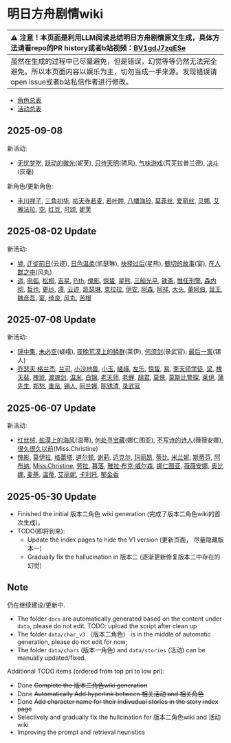 # 明日方舟剧情wiki 



| :warning: 注意！本页面是利用LLM阅读总结明日方舟剧情原文生成，具体方法请看repo的PR history或者b站视频：[BV1gdJ7zqESe](https://www.bilibili.com/video/BV1gdJ7zqESe/)         |
|:----------------------------|
| 虽然在生成的过程中已尽量避免，但是错误，幻觉等等仍然无法完全避免。所以本页面内容以娱乐为主，切勿当成一手来源。发现错误请open issue或者b站私信作者进行修改。|


- [角色总表](docs/char_index.md) 
- [活动总表](docs/story_index.md) 

## 2025-09-08

新活动:
- [无忧梦呓](docs/stories/act45side.md), [跃动的微光](docs/stories/story_nymph_set_1.md)(妮芙), [只待天明](docs/stories/story_wscoot_set_1.md)(骋风), [气味游戏](docs/stories/story_whitw2_set_1.md)(荒芜拉普兰德), [决斗](docs/stories/story_ashlok_set_1.md)(灰毫)

新角色/更新角色:
- [丰川祥子](docs/char_v3/char_4182_oblvns.md), [三角初华](docs/char_v3/char_4184_dolris.md), [祐天寺若麦](docs/char_v3/char_4185_amoris.md), [若叶睦](docs/char_v3/char_4183_mortis.md), [八幡海铃](docs/char_v3/char_4186_tmoris.md), [莫菲丝](docs/char_v3/extended_char_mo_fei_si.md), [爱丽丝](docs/char_v3/char_338_iris.md), [贝娜](docs/char_v3/char_369_bena.md), [艾雅法拉](docs/char_v3/char_180_amgoat.md), [空](docs/char_v3/char_101_sora.md), [红豆](docs/char_v3/char_201_moeshd.md), [可颂](docs/char_v3/char_289_croiss.md), [妮芙](docs/char_v3/char_4192_nymph.md)

## 2025-08-02 Update

新活动:
- [墟](docs/stories/act44side.md), [迁徙前日](docs/stories/story_ctrail_set_1.md)(云迹), [日色温柔](docs/stories/story_cathy_set_1.md)(凯瑟琳), [抉择过后](docs/stories/story_hsguma_set_1.md)(星熊), [鵺切的故事](docs/stories/story_utage_set_2.md)(宴), [在人群之中](docs/stories/story_kazema_set_2.md)(风丸)
- [遥](docs/char_v3/char_4202_haruka.md), [电弧](docs/char_v3/char_4195_radian.md), [松桐](docs/char_v3/char_4199_makiri.md), [吉星](docs/char_v3/char_4203_kichi.md), [Pith](docs/char_v3/char_509_acast.md), [傀影](docs/char_v3/char_250_phatom.md), [惊蛰](docs/char_v3/char_306_leizi.md), [星熊](docs/char_v3/char_136_hsguma.md), [三船光平](docs/char_v3/extended_char_san_chuan_guang_ping.md), [铁斋](docs/char_v3/extended_char_tie_zhai.md), [惟任刑警](docs/char_v3/extended_char_wei_ren_xing_jing.md), [森内彻](docs/char_v3/extended_char_sen_nei_che.md), [哲也](docs/char_v3/extended_char_zhe_ye.md), [更纱](docs/char_v3/extended_char_geng_sha.md), [澪](docs/char_v3/extended_char_ling.md), [云迹](docs/char_v3/char_4165_ctrail.md), [凯瑟琳](docs/char_v3/char_4162_cathy.md), [克拉拉](docs/char_v3/extended_char_ke_la_la.md), [伊安](docs/char_v3/extended_char_yi_an.md), [阿森](docs/char_v3/extended_char_a_sen.md), [阿祥](docs/char_v3/extended_char_a_xiang.md), [大头](docs/char_v3/extended_char_da_tou.md), [董阿伯](docs/char_v3/extended_char_dong_a_bo.md), [鼠王](docs/char_v3/extended_char_shu_wang.md), [魏彦吾](docs/char_v3/extended_char_wei_yan_wu.md), [宴](docs/char_v3/char_337_utage.md), [绮良](docs/char_v3/char_478_kirara.md), [风丸](docs/char_v3/char_4016_kazema.md), [苦根](docs/char_v3/extended_char_ku_gen.md)


## 2025-07-08 Update

新活动:
- [镜中集](docs/stories/act19mini.md), [未必空](docs/stories/story_saga_set_1.md)(嵯峨), [夜晚荒漠上的鳞群](docs/stories/story_ray_set_1.md)(莱伊), [何须剑](docs/stories/story_reckpr_set_1.md)(录武官), [最后一案](docs/stories/story_tinman_set_1.md)(锡人)
- [乔瑟夫·格兰杰](docs/char_v3/extended_char_04c892.md), [兰可](docs/char_v3/extended_char_lan_ke.md), [小沙地兽](docs/char_v3/extended_char_xiao_sha_di_shou.md), [小玉](docs/char_v3/extended_char_xiao_yu.md), [嵯峨](docs/char_v3/char_362_saga.md), [左乐](docs/char_v3/char_4121_zuole.md), [惊蛰](docs/char_v3/char_306_leizi.md), [易](docs/char_v3/extended_char_yi.md), [李天师学徒](docs/char_v3/extended_char_li_tian_shi_xue_tu.md), [梁](docs/char_v3/extended_char_liang.md), [槐天裴](docs/char_v3/extended_char_huai_tian_pei.md), [槐琥](docs/char_v3/char_243_waaifu.md), [渡魂剑](docs/char_v3/extended_char_du_hun_jian.md), [温米](docs/char_v3/char_4081_warmy.md), [白锦](docs/char_v3/extended_char_bai_jin.md), [老天师](docs/char_v3/extended_char_lao_tian_shi.md), [老鲤](docs/char_v3/char_322_lmlee.md), [胡君](docs/char_v3/extended_char_hu_jun.md), [莫佚](docs/char_v3/extended_char_mo_yi.md), [莫斯比警探](docs/char_v3/extended_char_mo_si_bi_jing_tan.md), [莱伊](docs/char_v3/char_4117_ray.md), [蒲先生](docs/char_v3/extended_char_pu_xian_sheng.md), [郑愁](docs/char_v3/extended_char_zheng_chou.md), [重岳](docs/char_v3/char_2024_chyue.md), [锡人](docs/char_v3/char_4151_tinman.md), [阿兰娜](docs/char_v3/char_4178_alanna.md), [陈锈清](docs/char_v3/extended_char_chen_xiu_qing.md), [录武官](docs/char_v3/char_4196_reckpr.md)


## 2025-06-07 Update

新活动:
- [红丝绒](docs/stories/act43side.md), [盐漠上的海风](docs/stories/story_weedy_set_2.md)(温蒂), [何处寻宝藏](docs/stories/story_narant_set_1.md)(娜仁图亚), [不写诗的诗人](docs/stories/story_vvana_set_1.md)(薇薇安娜), [很久很久以前](docs/stories/story_christ_set_1.md)(Miss.Christine)
- [傀影](docs/char_v3/char_250_phatom.md), [莫伊拉](docs/char_v3/extended_char_mo_yi_la.md), [格蕾塔](docs/char_v3/extended_char_ge_lei_ta.md), [道尔顿](docs/char_v3/extended_char_dao_er_dun.md), [谢莉](docs/char_v3/extended_char_xie_li.md), [迈克尔](docs/char_v3/extended_char_mai_ke_er.md), [玛丽昂](docs/char_v3/extended_char_ma_li_ang.md), [蒂比](docs/char_v3/char_4191_tippi.md), [米兰妮](docs/char_v3/extended_char_mi_lan_ni.md), [斯蒂芬](docs/char_v3/extended_char_si_di_fen.md), [阿布纳](docs/char_v3/extended_char_a_bu_na.md), [Miss.Christine](docs/char_v3/char_4198_christ.md), [劳拉](docs/char_v3/extended_char_lao_la.md), [暮落](docs/char_v3/char_4025_aprot2.md), [雅拉·布克·威尔森](docs/char_v3/extended_char_d1f8dc.md), [娜仁图亚](docs/char_v3/char_4138_narant.md), [薇薇安娜](docs/char_v3/char_4098_vvana.md), [奥比娜](docs/char_v3/extended_char_ao_bi_na.md), [麦基](docs/char_v3/extended_char_mai_ji.md), [温蒂](docs/char_v3/char_400_weedy.md), [艾丽妮](docs/char_v3/char_4009_irene.md), [卡利托](docs/char_v3/extended_char_ka_li_tuo.md), [郁金香](docs/char_v3/char_513_apionr.md)
## 2025-05-30 Update

- Finished the initial 版本二角色 wiki generation (完成了版本二角色wiki的首次生成)。
- TODO(即将到来):
    - Update the index pages to hide the V1 version (更新页面， 尽量隐藏版本一)
    - Gradually fix the hallucination in 版本二 (逐渐更新修复版本二中存在的幻觉)

## Note

仍在继续建设/更新中.
- The folder `docs` are automatically generated based on the content under `data`, please do not edit. TODO: upload the script after clean up
- The folder `data/char_v3` （版本二角色） is in the middle of automatic generation, please do not edit for now;
- The folder `data/chars` (版本一角色) and `data/stories` (活动) can be manually updated/fixed.

Additional TODO items (ordered from top pri to low pri):
- Done ~~Complete the 版本二角色wiki generation~~
- Done ~~Automatically Add hyperlink between 相关活动 and 相关角色~~
- Done ~~Add character name for their indivudual stories in the story index page~~
- Selectively and gradually fix the hullcination for 版本二角色wiki and 活动wiki
- Improving the prompt and retrieval heuristics 

